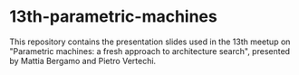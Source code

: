 # 13th-parametric-machines
This repository contains the presentation slides used in the 13th meetup on "Parametric machines: a fresh approach to architecture search", presented by Mattia Bergamo and Pietro Vertechi.
